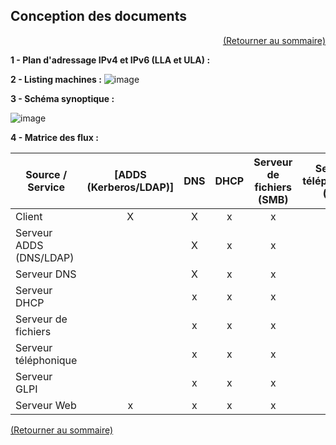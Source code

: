 ## Conception des documents
<p align="right"><a href="README.md">(Retourner au sommaire)</a></p>

**1 - Plan d'adressage IPv4 et IPv6 (LLA et ULA) :**




**2 - Listing machines :**
![image](https://github.com/user-attachments/assets/da6f1b86-0e33-4537-9cfe-9c6a5cf58b9e)



**3 - Schéma synoptique :**


![image](https://github.com/user-attachments/assets/3158902c-4aa9-4ebd-9723-d5629ba4d6a1)


**4 - Matrice des flux :**

| Source / Service          | [ADDS (Kerberos/LDAP)] | DNS | DHCP | Serveur de fichiers (SMB) | Serveur téléphonique (SIP) | Serveur GLPI | Serveur Web |
|---------------------------|:----------------------:|:---:|:----:|:-------------------------:|:-------------------------:|:------------:|:-----------:|
| Client                    |           X            |  X  |   x  |             x             |            x              |      x       |      x      |
| Serveur ADDS (DNS/LDAP)   |                        |  X  |   x  |             x             |            x              |      x       |      x      |
| Serveur DNS               |                        |  X  |   x  |             x             |            x              |      x       |      x      |
| Serveur DHCP              |                        |  x  |   x  |             x             |            x              |      x       |      x      |
| Serveur de fichiers       |                        |  x  |   x  |             x             |            x              |      x       |      x      |
| Serveur téléphonique      |                        |  x  |   x  |             x             |            x              |      x       |      x      |
| Serveur GLPI              |                        |  x  |      x|             x             |            x              |      x       |      x      |
| Serveur Web               |           x            |  x  |   x  |             x             |            x              |      x       |      X      |


<a href="README.md">(Retourner au sommaire)</a>
